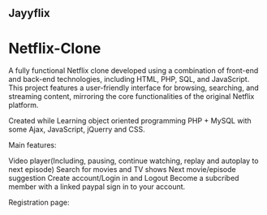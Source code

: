 Jayyflix
-----------------------------------------
# Netflix-Clone


A fully functional Netflix clone developed using a combination of front-end and back-end technologies, including HTML, PHP, SQL, and JavaScript. This project features a user-friendly interface for browsing, searching, and streaming content, mirroring the core functionalities of the original Netflix platform.

Created while Learning object oriented programming PHP + MySQL with some Ajax, JavaScript, jQuerry and CSS.

Main features:

Video player(Including, pausing, continue watching, replay and autoplay to next episode)
Search for movies and TV shows
Next movie/episode suggestion
Create account/Login in and Logout
Become a subcribed member with a linked paypal sign in to your account. 


Registration page:


